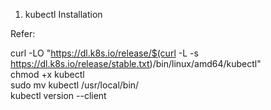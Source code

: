 1. kubectl Installation

Refer: 

curl -LO "https://dl.k8s.io/release/$(curl -L -s https://dl.k8s.io/release/stable.txt)/bin/linux/amd64/kubectl"  
chmod +x kubectl  
sudo mv kubectl /usr/local/bin/  
kubectl version --client
